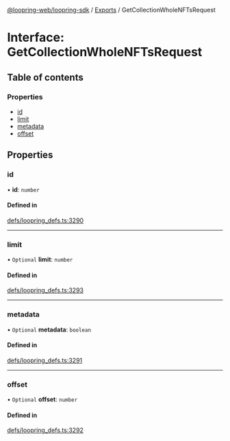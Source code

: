 [@loopring-web/loopring-sdk](../README.md) / [Exports](../modules.md) / GetCollectionWholeNFTsRequest

# Interface: GetCollectionWholeNFTsRequest

## Table of contents

### Properties

- [id](GetCollectionWholeNFTsRequest.md#id)
- [limit](GetCollectionWholeNFTsRequest.md#limit)
- [metadata](GetCollectionWholeNFTsRequest.md#metadata)
- [offset](GetCollectionWholeNFTsRequest.md#offset)

## Properties

### id

• **id**: `number`

#### Defined in

[defs/loopring_defs.ts:3290](https://github.com/Loopring/loopring_sdk/blob/427d9da/src/defs/loopring_defs.ts#L3290)

___

### limit

• `Optional` **limit**: `number`

#### Defined in

[defs/loopring_defs.ts:3293](https://github.com/Loopring/loopring_sdk/blob/427d9da/src/defs/loopring_defs.ts#L3293)

___

### metadata

• `Optional` **metadata**: `boolean`

#### Defined in

[defs/loopring_defs.ts:3291](https://github.com/Loopring/loopring_sdk/blob/427d9da/src/defs/loopring_defs.ts#L3291)

___

### offset

• `Optional` **offset**: `number`

#### Defined in

[defs/loopring_defs.ts:3292](https://github.com/Loopring/loopring_sdk/blob/427d9da/src/defs/loopring_defs.ts#L3292)
